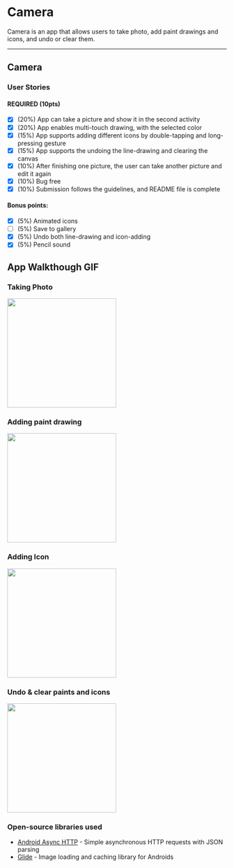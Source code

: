 # Camera
Camera is an app that allows users to take photo, add paint drawings and icons, and undo or clear them. 

---

## Camera

### User Stories

#### REQUIRED (10pts)
- [x] (20%) App can take a picture and show it in the second activity 
- [x] (20%) App enables multi-touch drawing, with the selected color
- [x] (15%) App supports adding different icons by double-tapping and long-pressing gesture 
- [x] (15%) App supports the undoing the line-drawing and clearing the canvas 
- [x] (10%) After finishing one picture, the user can take another picture and edit it again
- [x] (10%) Bug free
- [x] (10%) Submission follows the guidelines, and README file is complete 
#### Bonus points:
- [x] (5%) Animated icons 
- [ ] (5%) Save to gallery
- [x] (5%) Undo both line-drawing and icon-adding
- [x] (5%) Pencil sound

## App Walkthough GIF

### Taking Photo
<img src="https://github.com/abrarr18/Camera/blob/master/takingpicgif.gif" width=250><br>

### Adding paint drawing
<img src="https://github.com/abrarr18/Camera/blob/master/addpaint.gif" width=250><br>

### Adding Icon
<img src="https://github.com/abrarr18/Camera/blob/master/addicon.gif" width=250><br>

### Undo & clear paints and icons
<img src="https://github.com/abrarr18/Camera/blob/master/undoclear.gif" width=250><br>
 

### Open-source libraries used

- [Android Async HTTP](https://github.com/codepath/CPAsyncHttpClient) - Simple asynchronous HTTP requests with JSON parsing
- [Glide](https://github.com/bumptech/glide) - Image loading and caching library for Androids
